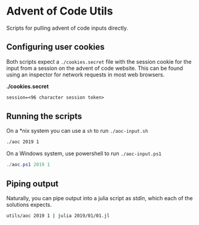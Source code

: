 # Advent of Code Utils

Scripts for pulling advent of code inputs directly.

## Configuring user cookies

Both scripts expect a `./cookies.secret` file with the session cookie for the 
input from a session on the advent of code website. This can be found using
an inspector for network requests in most web browsers.

**./cookies.secret**

```txt
session=<96 character session token>
```

## Running the scripts

On a \*nix system you can use a `sh` to run `./aoc-input.sh`

```sh
./aoc 2019 1
```

On a Windows system, use powershell to run `./aoc-input.ps1`

```powershell
./aoc.ps1 2019 1
```

## Piping output

Naturally, you can pipe output into a julia script as *stdin*, which each of 
the solutions expects.

```sh
utils/aoc 2019 1 | julia 2019/01/01.jl
```

